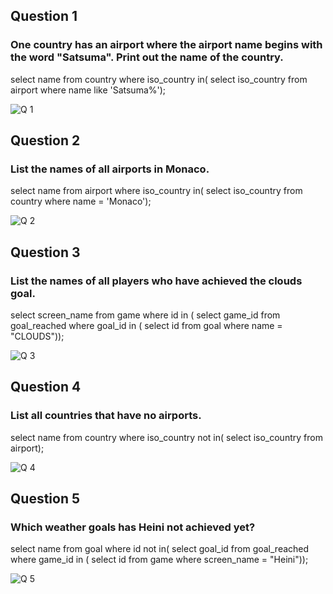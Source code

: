 ## Question 1
### One country has an airport where the airport name begins with the word "Satsuma". Print out the name of the country.
select name from country where iso_country in(
select iso_country from airport where name like 'Satsuma%');

![Q 1](https://github.com/user-attachments/assets/b888567f-7b2b-4a90-9d31-75580293e9f9)


## Question 2
### List the names of all airports in Monaco.
select name from airport
where iso_country in(
select iso_country from country
where name = 'Monaco');

![Q 2](https://github.com/user-attachments/assets/7c62059d-79f1-421d-9fd5-2effa25ac2a5)


## Question 3
### List the names of all players who have achieved the clouds goal.
select screen_name from game
where id in (
select game_id from goal_reached
where goal_id in (
select id from goal
where name = "CLOUDS"));

![Q 3](https://github.com/user-attachments/assets/5ba4be67-7b6d-4645-9e00-78ae675a079b)


## Question 4
### List all countries that have no airports.
select name from country
where iso_country not in(
select iso_country from airport);

![Q 4](https://github.com/user-attachments/assets/d3804b8f-4adf-43de-8225-04b5e337b179)


## Question 5
### Which weather goals has Heini not achieved yet?
select name from goal
where id not in(
select goal_id from goal_reached
where game_id in (
select id from game
where screen_name = "Heini"));

![Q 5](https://github.com/user-attachments/assets/ae5cbd23-7294-4272-bc10-613f499e2a73)


